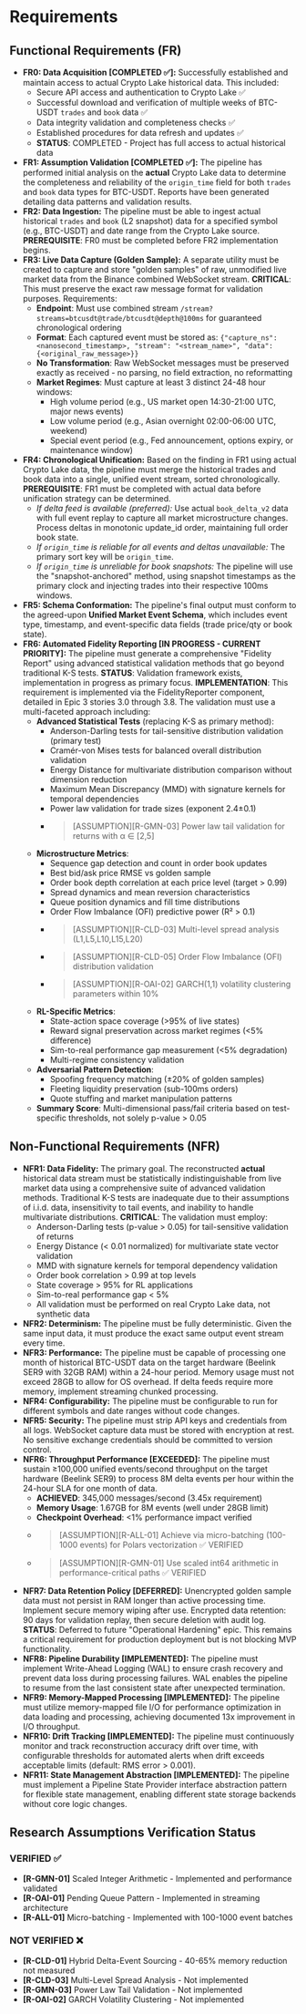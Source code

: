 # Requirements

## Functional Requirements (FR)


* **FR0: Data Acquisition [COMPLETED ✅]:** Successfully established and maintain access to actual Crypto Lake historical data. This included:
    * Secure API access and authentication to Crypto Lake ✅
    * Successful download and verification of multiple weeks of BTC-USDT `trades` and `book` data ✅
    * Data integrity validation and completeness checks ✅
    * Established procedures for data refresh and updates ✅
    * **STATUS**: COMPLETED - Project has full access to actual historical data
* **FR1: Assumption Validation [COMPLETED ✅]:** The pipeline has performed initial analysis on the **actual** Crypto Lake data to determine the completeness and reliability of the `origin_time` field for both `trades` and `book` data types for BTC-USDT. Reports have been generated detailing data patterns and validation results.
* **FR2: Data Ingestion:** The pipeline must be able to ingest actual historical `trades` and `book` (L2 snapshot) data for a specified symbol (e.g., BTC-USDT) and date range from the Crypto Lake source. **PREREQUISITE**: FR0 must be completed before FR2 implementation begins.
* **FR3: Live Data Capture (Golden Sample):** A separate utility must be created to capture and store "golden samples" of raw, unmodified live market data from the Binance combined WebSocket stream. **CRITICAL**: This must preserve the exact raw message format for validation purposes. Requirements:
    * **Endpoint**: Must use combined stream `/stream?streams=btcusdt@trade/btcusdt@depth@100ms` for guaranteed chronological ordering
    * **Format**: Each captured event must be stored as: `{"capture_ns": <nanosecond_timestamp>, "stream": "<stream_name>", "data": {<original_raw_message>}}`
    * **No Transformation**: Raw WebSocket messages must be preserved exactly as received - no parsing, no field extraction, no reformatting
    * **Market Regimes**: Must capture at least 3 distinct 24-48 hour windows:
        * High volume period (e.g., US market open 14:30-21:00 UTC, major news events)
        * Low volume period (e.g., Asian overnight 02:00-06:00 UTC, weekend)
        * Special event period (e.g., Fed announcement, options expiry, or maintenance window)
* **FR4: Chronological Unification:** Based on the finding in FR1 using actual Crypto Lake data, the pipeline must merge the historical trades and book data into a single, unified event stream, sorted chronologically. **PREREQUISITE**: FR1 must be completed with actual data before unification strategy can be determined.
    * *If delta feed is available (preferred):* Use actual `book_delta_v2` data with full event replay to capture all market microstructure changes. Process deltas in monotonic update_id order, maintaining full order book state.
    * *If `origin_time` is reliable for all events and deltas unavailable:* The primary sort key will be `origin_time`.
    * *If `origin_time` is unreliable for book snapshots:* The pipeline will use the "snapshot-anchored" method, using snapshot timestamps as the primary clock and injecting trades into their respective 100ms windows.
* **FR5: Schema Conformation:** The pipeline's final output must conform to the agreed-upon **Unified Market Event Schema**, which includes event type, timestamp, and event-specific data fields (trade price/qty or book state).
* **FR6: Automated Fidelity Reporting [IN PROGRESS - CURRENT PRIORITY]:** The pipeline must generate a comprehensive "Fidelity Report" using advanced statistical validation methods that go beyond traditional K-S tests. **STATUS**: Validation framework exists, implementation in progress as primary focus. **IMPLEMENTATION**: This requirement is implemented via the FidelityReporter component, detailed in Epic 3 stories 3.0 through 3.8. The validation must use a multi-faceted approach including:
    * **Advanced Statistical Tests** (replacing K-S as primary method):
        * Anderson-Darling tests for tail-sensitive distribution validation (primary test)
        * Cramér-von Mises tests for balanced overall distribution validation
        * Energy Distance for multivariate distribution comparison without dimension reduction
        * Maximum Mean Discrepancy (MMD) with signature kernels for temporal dependencies
        * Power law validation for trade sizes (exponent 2.4±0.1)
        * > [ASSUMPTION][R-GMN-03] Power law tail validation for returns with α ∈ [2,5]
    * **Microstructure Metrics**:
        * Sequence gap detection and count in order book updates
        * Best bid/ask price RMSE vs golden sample
        * Order book depth correlation at each price level (target > 0.99)
        * Spread dynamics and mean reversion characteristics
        * Queue position dynamics and fill time distributions
        * Order Flow Imbalance (OFI) predictive power (R² > 0.1)
        * > [ASSUMPTION][R-CLD-03] Multi-level spread analysis (L1,L5,L10,L15,L20)
        * > [ASSUMPTION][R-CLD-05] Order Flow Imbalance (OFI) distribution validation
        * > [ASSUMPTION][R-OAI-02] GARCH(1,1) volatility clustering parameters within 10%
    * **RL-Specific Metrics**:
        * State-action space coverage (>95% of live states)
        * Reward signal preservation across market regimes (<5% difference)
        * Sim-to-real performance gap measurement (<5% degradation)
        * Multi-regime consistency validation
    * **Adversarial Pattern Detection**:
        * Spoofing frequency matching (±20% of golden samples)
        * Fleeting liquidity preservation (sub-100ms orders)
        * Quote stuffing and market manipulation patterns
    * **Summary Score**: Multi-dimensional pass/fail criteria based on test-specific thresholds, not solely p-value > 0.05

## Non-Functional Requirements (NFR)

* **NFR1: Data Fidelity:** The primary goal. The reconstructed **actual** historical data stream must be statistically indistinguishable from live market data using a comprehensive suite of advanced validation methods. Traditional K-S tests are inadequate due to their assumptions of i.i.d. data, insensitivity to tail events, and inability to handle multivariate distributions. **CRITICAL**: The validation must employ:
    * Anderson-Darling tests (p-value > 0.05) for tail-sensitive validation of returns
    * Energy Distance (< 0.01 normalized) for multivariate state vector validation
    * MMD with signature kernels for temporal dependency validation
    * Order book correlation > 0.99 at top levels
    * State coverage > 95% for RL applications
    * Sim-to-real performance gap < 5%
    * All validation must be performed on real Crypto Lake data, not synthetic data
* **NFR2: Determinism:** The pipeline must be fully deterministic. Given the same input data, it must produce the exact same output event stream every time.
* **NFR3: Performance:** The pipeline must be capable of processing one month of historical BTC-USDT data on the target hardware (Beelink SER9 with 32GB RAM) within a 24-hour period. Memory usage must not exceed 28GB to allow for OS overhead. If delta feeds require more memory, implement streaming chunked processing.
* **NFR4: Configurability:** The pipeline must be configurable to run for different symbols and date ranges without code changes.
* **NFR5: Security:** The pipeline must strip API keys and credentials from all logs. WebSocket capture data must be stored with encryption at rest. No sensitive exchange credentials should be committed to version control.
* **NFR6: Throughput Performance [EXCEEDED]:** The pipeline must sustain ≥100,000 unified events/second throughput on the target hardware (Beelink SER9) to process 8M delta events per hour within the 24-hour SLA for one month of data.
    * **ACHIEVED**: 345,000 messages/second (3.45x requirement)
    * **Memory Usage**: 1.67GB for 8M events (well under 28GB limit)
    * **Checkpoint Overhead**: <1% performance impact verified
    * > [ASSUMPTION][R-ALL-01] Achieve via micro-batching (100-1000 events) for Polars vectorization ✅ VERIFIED
    * > [ASSUMPTION][R-GMN-01] Use scaled int64 arithmetic in performance-critical paths ✅ VERIFIED
* **NFR7: Data Retention Policy [DEFERRED]:** Unencrypted golden sample data must not persist in RAM longer than active processing time. Implement secure memory wiping after use. Encrypted data retention: 90 days for validation replay, then secure deletion with audit log. **STATUS**: Deferred to future "Operational Hardening" epic. This remains a critical requirement for production deployment but is not blocking MVP functionality.
* **NFR8: Pipeline Durability [IMPLEMENTED]:** The pipeline must implement Write-Ahead Logging (WAL) to ensure crash recovery and prevent data loss during processing failures. WAL enables the pipeline to resume from the last consistent state after unexpected termination.
* **NFR9: Memory-Mapped Processing [IMPLEMENTED]:** The pipeline must utilize memory-mapped file I/O for performance optimization in data loading and processing, achieving documented 13x improvement in I/O throughput.
* **NFR10: Drift Tracking [IMPLEMENTED]:** The pipeline must continuously monitor and track reconstruction accuracy drift over time, with configurable thresholds for automated alerts when drift exceeds acceptable limits (default: RMS error > 0.001).
* **NFR11: State Management Abstraction [IMPLEMENTED]:** The pipeline must implement a Pipeline State Provider interface abstraction pattern for flexible state management, enabling different state storage backends without core logic changes.

## Research Assumptions Verification Status

### VERIFIED ✅
* **[R-GMN-01]** Scaled Integer Arithmetic - Implemented and performance validated
* **[R-OAI-01]** Pending Queue Pattern - Implemented in streaming architecture  
* **[R-ALL-01]** Micro-batching - Implemented with 100-1000 event batches

### NOT VERIFIED ❌
* **[R-CLD-01]** Hybrid Delta-Event Sourcing - 40-65% memory reduction not measured
* **[R-CLD-03]** Multi-Level Spread Analysis - Not implemented
* **[R-GMN-03]** Power Law Tail Validation - Not implemented
* **[R-OAI-02]** GARCH Volatility Clustering - Not implemented
